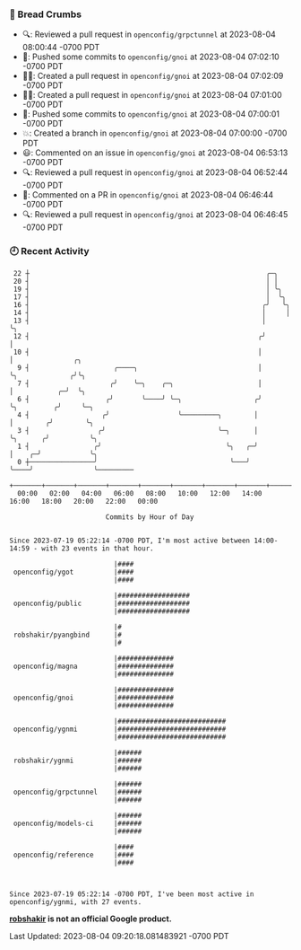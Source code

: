 ### 🍞 Bread Crumbs

 * 🔍: Reviewed a pull request in  `openconfig/grpctunnel` at 2023-08-04 08:00:44 -0700 PDT
 * 🚢: Pushed some commits to `openconfig/gnoi` at 2023-08-04 07:02:10 -0700 PDT
 * ✍🏼: Created a pull request in `openconfig/gnoi` at 2023-08-04 07:02:09 -0700 PDT
 * ✍🏼: Created a pull request in `openconfig/gnoi` at 2023-08-04 07:01:00 -0700 PDT
 * 🚢: Pushed some commits to `openconfig/gnoi` at 2023-08-04 07:00:01 -0700 PDT
 * 💥: Created a branch in `openconfig/gnoi` at 2023-08-04 07:00:00 -0700 PDT
 * 😃: Commented on an issue in `openconfig/gnoi` at 2023-08-04 06:53:13 -0700 PDT
 * 🔍: Reviewed a pull request in  `openconfig/gnoi` at 2023-08-04 06:52:44 -0700 PDT
 * 💬: Commented on a PR in  `openconfig/gnoi` at 2023-08-04 06:46:44 -0700 PDT
 * 🔍: Reviewed a pull request in  `openconfig/gnoi` at 2023-08-04 06:46:45 -0700 PDT

### 🕘 Recent Activity
```
 22 ┼                                                           ╭─╮
 20 ┤                                                           │ │
 19 ┤                                                           │ ╰╮
 17 ┤                                                           │  ╰╮
 16 ┤                                                          ╭╯   ╰╮
 14 ┤                                                          │     │
 13 ┤                                                          │     ╰╮
 12 ┤                                                         ╭╯      │
 10 ┤                                                         │       │               ╭╮
  9 ┤                     ╭────╮                              │       ╰╮             ╭╯╰╮
  7 ┤                    ╭╯    ╰─╮    ╭─╮                     │        │           ╭─╯  ╰╮
  6 ┤                   ╭╯       ╰────╯ ╰─╮                  ╭╯        ╰╮         ╭╯     ╰─╮
  4 ┤                  ╭╯                 ╰─────────╮        │          │        ╭╯        ╰╮
  3 ┤                 ╭╯                            ╰─╮      │          ╰╮      ╭╯          ╰╮
  1 ┤                ╭╯                               ╰╮   ╭─╯           │    ╭─╯            ╰╮
  0 ┼────────────────╯                                 ╰───╯             ╰────╯               ╰─────────
    +───────+───────+───────+───────+───────+───────+───────+───────+───────+───────+───────+───────+────
  00:00   02:00   04:00   06:00   08:00   10:00   12:00   14:00   16:00   18:00   20:00   22:00   00:00   

						Commits by Hour of Day


Since 2023-07-19 05:22:14 -0700 PDT, I'm most active between 14:00-14:59 - with 23 events in that hour.

```



```
                          |####
 openconfig/ygot          |####
                          |####

                          |##################
 openconfig/public        |##################
                          |##################

                          |#
 robshakir/pyangbind      |#
                          |#

                          |##############
 openconfig/magna         |##############
                          |##############

                          |##############
 openconfig/gnoi          |##############
                          |##############

                          |###########################
 openconfig/ygnmi         |###########################
                          |###########################

                          |######
 robshakir/ygnmi          |######
                          |######

                          |######
 openconfig/grpctunnel    |######
                          |######

                          |######
 openconfig/models-ci     |######
                          |######

                          |####
 openconfig/reference     |####
                          |####



Since 2023-07-19 05:22:14 -0700 PDT, I've been most active in openconfig/ygnmi, with 27 events.

```
**[robshakir](mailto:robjs@google.com) is not an official Google product.**  


Last Updated: 2023-08-04 09:20:18.081483921 -0700 PDT
